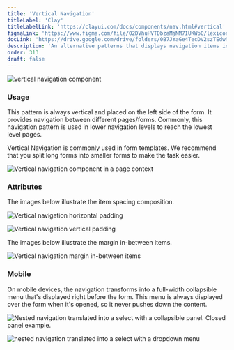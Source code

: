 ```yaml
---
title: 'Vertical Navigation'
titleLabel: 'Clay'
titleLabelLink: 'https://clayui.com/docs/components/nav.html#vertical'
figmaLink: 'https://www.figma.com/file/02DVhuHVTDbzaMjNM7IUKWp0/lexicon?node-id=6020%3A22686'
docLink: 'https://drive.google.com/drive/folders/0B7JYaGe4TecDV2szTEdwNkg0a3M?usp=sharing'
description: 'An alternative patterns that displays navigation items in a vertical menu.'
order: 313
draft: false
---
```


![vertical navigation component](/images/lexicon/NavigationVertical.jpg)

### Usage

This pattern is always vertical and placed on the left side of the form. It provides navigation between different pages/forms. Commonly, this navigation pattern is used in lower navigation levels to reach the lowest level pages.

Vertical Navigation is commonly used in form templates. We recommend that you split long forms into smaller forms to make the task easier. 

![Vertical navigation component in a page context](/images/lexicon/NavigationVerticalExample.jpg)

### Attributes

The images below illustrate the item spacing composition.

![Vertical navigation horizontal padding](/images/lexicon/NavigationVerticalAttributesHorizontalPadding.jpg)

![Vertical navigation vertical padding](/images/lexicon/NavigationVerticalAttributesVerticalPadding01.jpg)


The images below illustrate the margin in-between items.

![Vertical navigation margin in-between items](/images/lexicon/NavigationVerticalAttributesVerticalPadding02.jpg)

### Mobile

On mobile devices, the navigation transforms into a full-width collapsible menu that's displayed right before the form. This menu is always displayed over the form when it's opened, so it never pushes down the content.

![Nested navigation translated into a select with a collapsible panel. Closed panel example.](/images/lexicon/NavigationVerticalMobileClosed.jpg)

![nested navigation translated into a select with a dropdown menu](/images/lexicon/NavigationVerticalMobileOpen.jpg)
